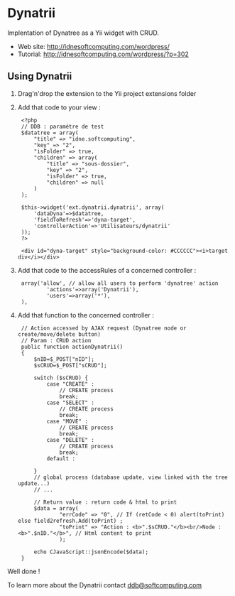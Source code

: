 Dynatrii
========
Implentation of Dynatree as a Yii widget with CRUD.

* Web site: http://idnesoftcomputing.com/wordpress/
* Tutorial: http://idnesoftcomputing.com/wordpress/?p=302

Using Dynatrii
--------------

1. Drag'n'drop the extension to the Yii project extensions folder

2. Add that code to your view :

		<?php
		// DDB : paramétre de test 
		$datatree = array(
			"title" => "idne.softcomputing",
			"key" => "2",
			"isFolder" => true,
			"children" => array(
				"title" => "sous-dossier",
				"key" => "2",
				"isFolder" => true,
				"children" => null
			)
		);
	
		$this->widget('ext.dynatrii.dynatrii', array(
			'dataDyna'=>$datatree,
			'fieldToRefresh'=>'dyna-target',
			'controllerAction'=>'Utilisateurs/dynatrii'
		)); 
		?>
	
		<div id="dyna-target" style="background-color: #CCCCCC"><i>target div</i></div>
3. Add that code to the accessRules of a concerned controller :

		array('allow', // allow all users to perform 'dynatree' action
				'actions'=>array('Dynatrii'),
				'users'=>array('*'),
		),
4. Add that function to the concerned controller :

		// Action accessed by AJAX request (Dynatree node or create/move/delete button) 
		// Param : CRUD action
		public function actionDynatrii()
		{	
			$nID=$_POST["nID"];
			$sCRUD=$_POST["sCRUD"];
	
			switch ($sCRUD) {
				case "CREATE" :
					// CREATE process
					break;
				case "SELECT" :
					// CREATE process
					break;
				case "MOVE" :
					// CREATE process
					break;
				case "DELETE" :
					// CREATE process
					break;
			 	default :
			 	
			}
			// global process (database update, view linked with the tree update...)
			// ...
			 
			// Return value : return code & html to print
			$data = array(
					"errCode" => "0", // If (retCode < 0) alert(toPrint) else field2refresh.Add(toPrint) ; 
					"toPrint" => "Action : <b>".$sCRUD."</b><br/>Node : <b>".$nID."</b>", // Html content to print
					);
			
			echo CJavaScript::jsonEncode($data);
		}
		
Well done !

To learn more about the Dynatrii contact ddb@softcomputing.com
